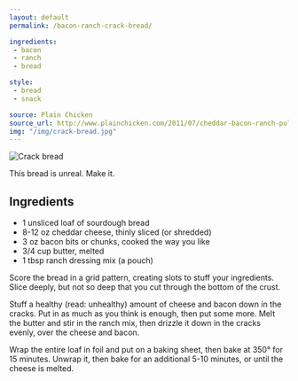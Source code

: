 ```yaml
---
layout: default
permalink: /bacon-ranch-crack-bread/

ingredients:
 - bacon
 - ranch
 - bread

style:
 - bread
 - snack

source: Plain Chicken
source_url: http://www.plainchicken.com/2011/07/cheddar-bacon-ranch-pulls.html
img: "/img/crack-bread.jpg"
---
```


![Crack bread](http://farm6.staticflickr.com/5548/10697610715_5472dd2de9_z.jpg)

This bread is unreal. Make it.

## Ingredients

* 1 unsliced loaf of sourdough bread
* 8-12 oz cheddar cheese, thinly sliced (or shredded)
* 3 oz bacon bits or chunks, cooked the way you like
* 3/4 cup butter, melted
* 1 tbsp ranch dressing mix (a pouch)

Score the bread in a grid pattern, creating slots to stuff your ingredients. Slice deeply, but not so deep that you cut through the bottom of the crust.

Stuff a healthy (read: unhealthy) amount of cheese and bacon down in the cracks. Put in as much as you think is enough, then put some more. Melt the butter and stir in the ranch mix, then drizzle it down in the cracks evenly, over the cheese and bacon.

Wrap the entire loaf in foil and put on a baking sheet, then bake at 350° for 15 minutes. Unwrap it, then bake for an additional 5-10 minutes, or until the cheese is melted.
